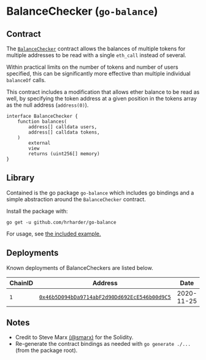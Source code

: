 # BalanceChecker (`go-balance`)

## Contract

The [`BalanceChecker`](https://etherscan.io/address/0x46b5d094bda9714abf2d90dd692ece546b00d9c5#code) contract allows the balances of multiple tokens for multiple addresses to be read with a single `eth_call` instead of several.

Within practical limits on the number of tokens and number of users specified, this can be significantly more effective than multiple individual `balanceOf` calls.

This contract includes a modification that allows ether balance to be read as well, by specifying the token address at a given position in the tokens array as the null address (`address(0)`).

```solidity
interface BalanceChecker {
    function balances(
        address[] calldata users,
        address[] calldata tokens,
    )
        external
        view
        returns (uint256[] memory)
}
```

## Library

Contained is the go package `go-balance` which includes go bindings and a simple abstraction around the `BalanceChecker` contract.

Install the package with:

```
go get -u github.com/hrharder/go-balance
```

For usage, see [the included example.](./example/main.go)

## Deployments

Known deployments of BalanceCheckers are listed below.

| ChainID | Address | Date |
| - | - | - |
| `1` | [`0x46b5D094bDa9714abF2d90Dd692EcE546b00d9C5`](https://etherscan.io/address/0x46b5d094bda9714abf2d90dd692ece546b00d9c5) | 2020-11-25 |

## Notes

- Credit to Steve Marx [(@smarx)](https://github.com/smarx) for the Solidity.
- Re-generate the contract bindings as needed with `go generate ./...` (from the package root).
